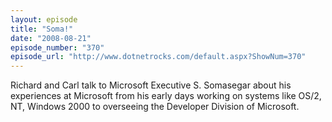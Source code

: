 ```yaml
---
layout: episode
title: "Soma!"
date: "2008-08-21"
episode_number: "370"
episode_url: "http://www.dotnetrocks.com/default.aspx?ShowNum=370"
---
```


Richard and Carl talk to Microsoft Executive S. Somasegar about his experiences at Microsoft from his early days working on systems like OS/2, NT, Windows 2000 to overseeing the Developer Division of Microsoft. 
